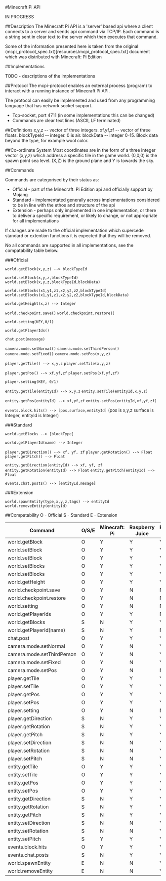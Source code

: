 #Minecraft Pi API

IN PROGRESS

##Description
The Minecraft Pi API is a 'server' based api where a client connects to a server and sends api command via TCP/IP. Each command is a string sent in clear text to the server which then executes that command.

Some of the information presented here is taken from the original (mcpi_protocol_spec.txt)[resources/mcpi_protocol_spec.txt] document which was distributed with Minecraft: Pi Edition

##Implementations

TODO - descriptions of the implementations

##Protocol
The mcpi-protocol enables an external process (program) to interact with a running instance of Minecraft Pi API.

The protocol can easily be implemented and used from any programming language that has network socket support. 

* Tcp-socket, port 4711 (in some implementations this can be changed)
* Commands are clear text lines (ASCII, LF terminated)

##Definitions
x,y,z -- vector of three integers.
xf,yf,zf -- vector of three floats.
blockTypeId -- integer. 0 is air.
blockData -- integer 0-15. Block data beyond the type, for example wool color.

##Co-ordinate System
Most coordinates are in the form of a three integer vector (x,y,z) which address a specific tile in the game world. (0,0,0) is the spawn point sea level. (X,Z) is the ground plane and Y is towards the sky.

##Commands

Commands are categorised by their status as:
* Official - part of the Minecraft: Pi Edition api and officially support by Mojang
* Standard - implementated generally across implementations considered to be in line with the ethos and structure of the api
* Extension - perhaps only implemented in one implementation, or there to deliver a specific requirement, or likely to change, or not appropriate for all implementations

If changes are made to the official implementation which supercede standard or extention functions it is expected that they will be removed.

No all commands are supported in all implementations, see the compatability table below.

###Official

```world.getBlock(x,y,z) --> blockTypeId```

```world.setBlock(x,y,z,blockTypeId)```
```world.setBlock(x,y,z,blockTypeId,blockData)```

```world.setBlocks(x1,y1,z1,x2,y2,z2,blockTypeId)```
```world.setBlocks(x1,y1,z1,x2,y2,z2,blockTypeId,blockData)```

```world.getHeight(x,z) --> Integer```

```world.checkpoint.save()```
```world.checkpoint.restore()```

```world.setting(KEY,0/1)```

```world.getPlayerIds()```

```chat.post(message)```

```camera.mode.setNormal()```
```camera.mode.setThirdPerson()```
```camera.mode.setFixed()```
```camera.mode.setPos(x,y,z)```

```player.getTile() --> x,y,z```
```player.setTile(x,y,z)```

```player.getPos() --> xf,yf,zf```
```player.setPos(xf,yf,zf)```

```player.setting(KEY, 0/1)```

```entity.getTile(entityId) --> x,y,z```
```entity.setTile(entityId,x,y,z)```

```entity.getPos(entityId) --> xf,yf,zf```
```entity.setPos(entityId,xf,yf,zf)```

```events.block.hits() --> [pos,surface,entityId]```
(pos is x,y,z surface is Integer, entityId is Integer)

###Standard

```world.getBlocks --> [blockType]```

```world.getPlayerId(name) --> Integer```

```player.getDirection() --> xf, yf, zf```
```player.getRotation() --> Float```
```player.getPitch() --> Float```

```entity.getDirection(entityId) --> xf, yf, zf```
```entity.getRotation(entityId) --> Float```
```entity.getPitch(entityId) --> Float```

```events.chat.posts() --> [entityId,mesage]```

###Extension

```world.spawnEntity(type,x,y,z,tags) --> entityId```
```world.removeEntity(entityId)```

##Compatability
O - Official
S - Standard
E - Extension

Command | O/S/E | Minecraft: Pi | Raspberry Juice | Raspberry Jam Mod | mcapi
--- | --- | --- | --- | --- |--- 
world.getBlock | O | Y | Y | Y | Y
world.setBlock | O | Y | Y | Y | Y
world.setBlock | O | Y | Y | Y | Y
world.setBlocks | O | Y | Y | Y | Y
world.setBlocks | O | Y | Y | Y | Y
world.getHeight | O | Y | Y | Y | Y
world.checkpoint.save | O | Y | N | N | N
world.checkpoint.restore | O | Y | N | N | N
world.setting | O | Y | N | N | N
world.getPlayerIds | O | Y | Y | N | N
world.getBlocks | S | N | Y | Y | Y
world.getPlayerId(name) | S  | N | Y | N | N
chat.post | O | Y | Y | Y | Y
camera.mode.setNormal | O | Y | N | Y | Y
camera.mode.setThirdPerson | O | Y | N | Y | Y
camera.mode.setFixed | O | Y | N | Y | Y
camera.mode.setPos | O | Y | N | N | N
player.getTile | O | Y | Y | Y | Y
player.setTile | O | Y | Y | Y | Y
player.getPos | O | Y | Y | Y | Y
player.setPos | O | Y | Y | Y | Y
player.setting | O | Y | N | N | N
player.getDirection | S | N | Y | Y | Y
player.getRotation | S | N | Y | Y | Y
player.getPitch | S | N | Y | Y | Y
player.setDirection | S | N | N | Y | N
player.setRotation | S | N | N | Y | N
player.setPitch | S | N | N | Y | N
entity.getTile | O | Y | Y | Y | Y
entity.setTile | O | Y | Y | Y | Y
entity.getPos | O | Y | Y | Y | Y
entity.setPos | O | Y | Y | Y | Y
entity.getDirection | S | N | Y | Y | Y
entity.getRotation | S | N | Y | Y | Y
entity.getPitch | S | N | Y | Y | Y
entity.setDirection | S | N | N | Y | N
entity.setRotation | S | N | N | Y | N
entity.setPitch | S | Y | Y | Y | N
events.block.hits | O | Y | Y | Y | Y
events.chat.posts | S | N | Y | Y | N
world.spawnEntity | E | N | N | Y | N
world.removeEntity | E | N | N | Y | N